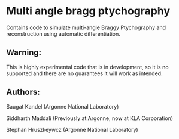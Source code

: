 # Multi angle bragg ptychography

Contains code to simulate multi-angle Braggy Ptychography and reconstruction using automatic differentiation. 

## Warning: 
This is highly experimental code that is in development, so it is no supported and there are no guarantees it will work as intended.

## Authors:
Saugat Kandel (Argonne National Laboratory)

Siddharth Maddali (Previously at Argonne, now at KLA Corporation)

Stephan Hruszkeywcz (Argonne National Laboratory)

